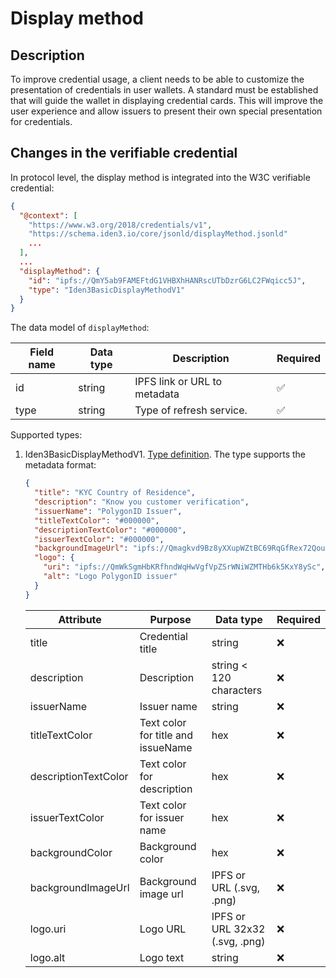 # Display method

## Description

To improve credential usage, a client needs to be able to customize the presentation of credentials in user wallets. A standard must be established that will guide the wallet in displaying credential cards. This will improve the user experience and allow issuers to present their own special presentation for credentials.

## Changes in the verifiable credential

In protocol level, the display method is integrated into the W3C verifiable credential:

```json
{
  "@context": [
    "https://www.w3.org/2018/credentials/v1",
    "https://schema.iden3.io/core/jsonld/displayMethod.jsonld"
    ...
  ],
  ...
  "displayMethod": {
    "id": "ipfs://QmY5ab9FAMEFtdG1VHBXhHANRscUTbDzrG6LC2FWqicc5J",
    "type": "Iden3BasicDisplayMethodV1"
  }
}
```

The data model of `displayMethod`:

| Field name | Data type | Description | Required |
| --- | --- | --- | --- |
| id | string | IPFS link or URL to metadata | ✅ |
| type | string | Type of refresh service. | ✅ |

Supported types:

1. Iden3BasicDisplayMethodV1. [Type definition](https://github.com/iden3/claim-schema-vocab/blob/main/core/jsonld/displayMethod.jsonld#L15). The type supports the metadata format:
    ```json
    {
      "title": "KYC Country of Residence",
      "description": "Know you customer verification",
      "issuerName": "PolygonID Issuer",
      "titleTextColor": "#000000",
      "descriptionTextColor": "#000000",
      "issuerTextColor": "#000000",
      "backgroundImageUrl": "ipfs://Qmagkvd9Bz8yXXupWZtBC69RqGfRex72Qou1XjUNvC7fLB",
      "logo": {
        "uri": "ipfs://QmWkSgmHbKRfhndWqHwVgfVpZSrWNiWZMTHb6k5KxY8ySc",
        "alt": "Logo PolygonID issuer"
      }
    }
    ```

    | Attribute | Purpose | Data type | Required |
    | --- | --- | --- | --- |
    | title | Credential title | string | ❌ |
    | description | Description | string < 120 characters | ❌ |
    | issuerName | Issuer name | string | ❌ |
    | titleTextColor | Text color for title and issueName | hex | ❌ |
    | descriptionTextColor | Text color for description | hex | ❌ |
    | issuerTextColor | Text color for issuer name | hex | ❌ |
    | backgroundColor | Background color | hex | ❌ |
    | backgroundImageUrl | Background image url | IPFS or URL (.svg, .png) | ❌ |
    | logo.uri | Logo URL | IPFS or URL 32x32 (.svg, .png) | ❌ |
    | logo.alt | Logo text | string | ❌ |
